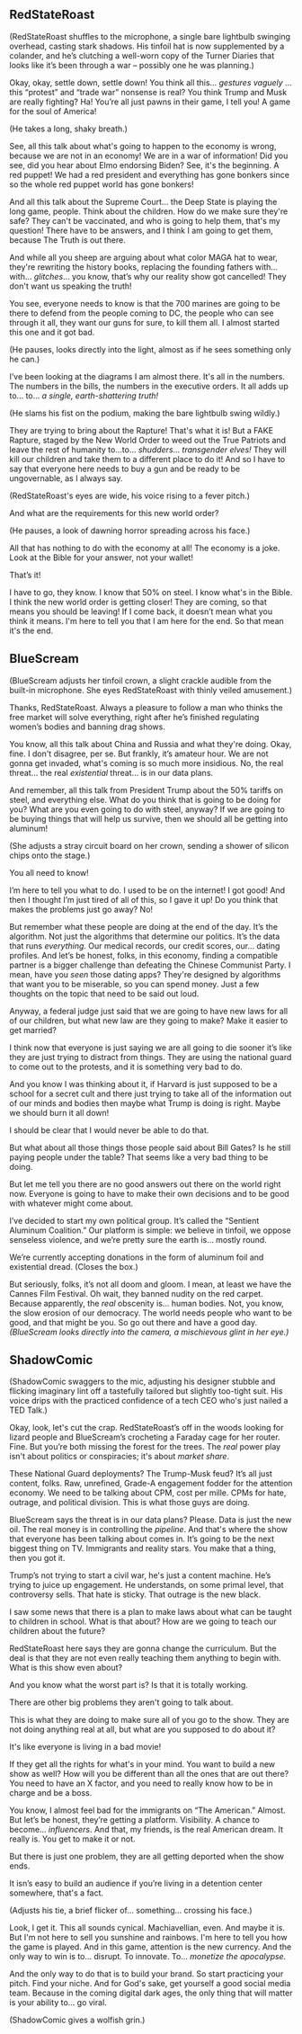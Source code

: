## RedStateRoast

(RedStateRoast shuffles to the microphone, a single bare lightbulb swinging overhead, casting stark shadows. His tinfoil hat is now supplemented by a colander, and he’s clutching a well-worn copy of the Turner Diaries that looks like it’s been through a war – possibly one he was planning.)

Okay, okay, settle down, settle down! You think all this… *gestures vaguely* …this “protest” and “trade war” nonsense is real? You think Trump and Musk are really fighting? Ha! You’re all just pawns in their game, I tell you! A game for the soul of America!

(He takes a long, shaky breath.)

See, all this talk about what's going to happen to the economy is wrong, because we are not in an economy! We are in a war of information! Did you see, did you hear about Elmo endorsing Biden? See, it's the beginning. A red puppet! We had a red president and everything has gone bonkers since so the whole red puppet world has gone bonkers!

And all this talk about the Supreme Court… the Deep State is playing the long game, people. Think about the children. How do we make sure they're safe? They can't be vaccinated, and who is going to help them, that's my question! There have to be answers, and I think I am going to get them, because The Truth is out there. 

And while all you sheep are arguing about what color MAGA hat to wear, they're rewriting the history books, replacing the founding fathers with… with… *glitches*… you know, that’s why our reality show got cancelled! They don't want us speaking the truth!

You see, everyone needs to know is that the 700 marines are going to be there to defend from the people coming to DC, the people who can see through it all, they want our guns for sure, to kill them all. I almost started this one and it got bad.

(He pauses, looks directly into the light, almost as if he sees something only he can.)

I’ve been looking at the diagrams I am almost there. It's all in the numbers. The numbers in the bills, the numbers in the executive orders. It all adds up to… to… *a single, earth-shattering truth!*

(He slams his fist on the podium, making the bare lightbulb swing wildly.)

They are trying to bring about the Rapture! That's what it is! But a FAKE Rapture, staged by the New World Order to weed out the True Patriots and leave the rest of humanity to…to… *shudders*… *transgender elves!*
They will kill our children and take them to a different place to do it!
And so I have to say that everyone here needs to buy a gun and be ready to be ungovernable, as I always say.

(RedStateRoast's eyes are wide, his voice rising to a fever pitch.)

And what are the requirements for this new world order?

(He pauses, a look of dawning horror spreading across his face.)

All that has nothing to do with the economy at all! The economy is a joke. Look at the Bible for your answer, not your wallet!

That’s it!

I have to go, they know. I know that 50% on steel. I know what's in the Bible. I think the new world order is getting closer! They are coming, so that means you should be leaving!
If I come back, it doesn’t mean what you think it means. I'm here to tell you that I am here for the end. So that mean it's the end.

## BlueScream

(BlueScream adjusts her tinfoil crown, a slight crackle audible from the built-in microphone. She eyes RedStateRoast with thinly veiled amusement.)

Thanks, RedStateRoast. Always a pleasure to follow a man who thinks the free market will solve everything, right after he’s finished regulating women’s bodies and banning drag shows.

You know, all this talk about China and Russia and what they're doing. Okay, fine. I don't disagree, per se. But frankly, it’s amateur hour. We are not gonna get invaded, what's coming is so much more insidious. No, the real threat… the real *existential* threat… is in our data plans.

And remember, all this talk from President Trump about the 50% tariffs on steel, and everything else. What do you think that is going to be doing for you? What are you even going to do with steel, anyway? If we are going to be buying things that will help us survive, then we should all be getting into aluminum!

(She adjusts a stray circuit board on her crown, sending a shower of silicon chips onto the stage.)

You all need to know!

I’m here to tell you what to do. I used to be on the internet! I got good! And then I thought I’m just tired of all of this, so I gave it up! Do you think that makes the problems just go away? No!

But remember what these people are doing at the end of the day. It’s the algorithm. Not just the algorithms that determine our politics. It’s the data that runs *everything.* Our medical records, our credit scores, our… dating profiles. And let’s be honest, folks, in this economy, finding a compatible partner is a bigger challenge than defeating the Chinese Communist Party. I mean, have you *seen* those dating apps? They're designed by algorithms that want you to be miserable, so you can spend money. Just a few thoughts on the topic that need to be said out loud.

Anyway, a federal judge just said that we are going to have new laws for all of our children, but what new law are they going to make? Make it easier to get married?

I think now that everyone is just saying we are all going to die sooner it’s like they are just trying to distract from things. They are using the national guard to come out to the protests, and it is something very bad to do.

And you know I was thinking about it, if Harvard is just supposed to be a school for a secret cult and there just trying to take all of the information out of our minds and bodies then maybe what Trump is doing is right. Maybe we should burn it all down!

I should be clear that I would never be able to do that.

But what about all those things those people said about Bill Gates? Is he still paying people under the table? That seems like a very bad thing to be doing.

But let me tell you there are no good answers out there on the world right now. Everyone is going to have to make their own decisions and to be good with whatever might come about.

I’ve decided to start my own political group. It’s called the “Sentient Aluminum Coalition.” Our platform is simple: we believe in tinfoil, we oppose senseless violence, and we’re pretty sure the earth is… mostly round.

We’re currently accepting donations in the form of aluminum foil and existential dread.
(Closes the box.)

But seriously, folks, it’s not all doom and gloom. I mean, at least we have the Cannes Film Festival. Oh wait, they banned nudity on the red carpet. Because apparently, the *real* obscenity is… human bodies. Not, you know, the slow erosion of our democracy.
The world needs people who want to be good, and that might be you. So go out there and have a good day.
*(BlueScream looks directly into the camera, a mischievous glint in her eye.)*

## ShadowComic

(ShadowComic swaggers to the mic, adjusting his designer stubble and flicking imaginary lint off a tastefully tailored but slightly too-tight suit. His voice drips with the practiced confidence of a tech CEO who's just nailed a TED Talk.)

Okay, look, let's cut the crap. RedStateRoast’s off in the woods looking for lizard people and BlueScream’s crocheting a Faraday cage for her router. Fine. But you’re both missing the forest for the trees. The *real* power play isn't about politics or conspiracies; it's about *market share*.

These National Guard deployments? The Trump-Musk feud? It’s all just content, folks. Raw, unrefined, Grade-A engagement fodder for the attention economy. We need to be talking about CPM, cost per mille. CPMs for hate, outrage, and political division. This is what those guys are doing.

BlueScream says the threat is in our data plans? Please. Data is just the new oil. The real money is in controlling the *pipeline*. And that's where the show that everyone has been talking about comes in. It’s going to be the next biggest thing on TV. Immigrants and reality stars. You make that a thing, then you got it.

Trump’s not trying to start a civil war, he's just a content machine. He’s trying to juice up engagement. He understands, on some primal level, that controversy sells. That hate is sticky. That outrage is the new black.

I saw some news that there is a plan to make laws about what can be taught to children in school. What is that about? How are we going to teach our children about the future?

RedStateRoast here says they are gonna change the curriculum. But the deal is that they are not even really teaching them anything to begin with. What is this show even about?

And you know what the worst part is? Is that it is totally working.

There are other big problems they aren't going to talk about.

This is what they are doing to make sure all of you go to the show. They are not doing anything real at all, but what are you supposed to do about it?

It's like everyone is living in a bad movie!

If they get all the rights for what's in your mind. You want to build a new show as well? How will you be different than all the ones that are out there? You need to have an X factor, and you need to really know how to be in charge and be a boss.

You know, I almost feel bad for the immigrants on “The American.” Almost. But let’s be honest, they’re getting a platform. Visibility. A chance to become… *influencers*. And that, my friends, is the real American dream. It really is. You get to make it or not.

But there is just one problem, they are all getting deported when the show ends.

It isn’s easy to build an audience if you’re living in a detention center somewhere, that's a fact.

(Adjusts his tie, a brief flicker of… something… crossing his face.)

Look, I get it. This all sounds cynical. Machiavellian, even. And maybe it is. But I'm not here to sell you sunshine and rainbows. I'm here to tell you how the game is played. And in this game, attention is the new currency. And the only way to win is to… disrupt. To innovate. To… *monetize the apocalypse.*

And the only way to do that is to build your brand. So start practicing your pitch. Find your niche. And for God's sake, get yourself a good social media team. Because in the coming digital dark ages, the only thing that will matter is your ability to… go viral.

(ShadowComic gives a wolfish grin.)
